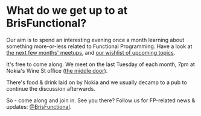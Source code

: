What do we get up to at BrisFunctional?
===============================

  Our aim is to spend an interesting evening once a month learning about something more-or-less related to Functional Programming.  Have a look at [the next few months' meetups](https://github.com/BrisFunctional/plans/wiki/Upcoming-Meetups), and [our wishlist of upcoming topics](https://github.com/BrisFunctional/plans/wiki/Topics).

  It's free to come along. We meet on the last Tuesday of each month, 7pm at Nokia's Wine St office ([the middle door](https://maps.google.co.uk/maps?q=wine+st+bristol&ll=51.455157,-2.592452&spn=0.007809,0.017273&safe=active&hnear=Wine+St,+Bristol,+United+Kingdom&gl=uk&t=m&z=16&layer=c&cbll=51.455212,-2.592273&panoid=dD_n1Q-tOBSUJi53cfog_g&cbp=12,313.71,,0,-1.23)).

  There's food & drink laid on by Nokia and we usually decamp to a pub to continue the discussion afterwards.

  So - come along and join in.  See you there?  Follow us for FP-related news & updates: [@BrisFunctional](http://twitter.com/BrisFunctional).
